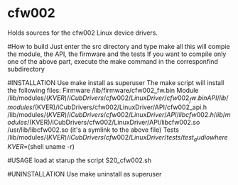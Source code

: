 # cfw002
Holds sources for the cfw002 Linux device drivers.

#How to build
Just enter the src directory and type
	make all
this will compie the module, the API, the firmware and the tests
If you want to compile only one of the above part, execute the make command in the corresponfind subdirectory

#INSTALLATION
Use
	make install
as superuser
The make script will install the following files:
Firmware
	/lib/firmware/cfw002_fw.bin
Module
	/lib/modules/$(KVER)/iCubDrivers/cfw002/LinuxDriver/cfw002_fw.bin	
API
	/lib/modules/$(KVER)/iCubDrivers/cfw002/LinuxDriver/API/cfw002_api.h
	/lib/modules/$(KVER)/iCubDrivers/cfw002/LinuxDriver/API/libcfw002.h
	/lib/modules/$(KVER)/iCubDrivers/cfw002/LinuxDriver/API/libcfw002.so
	/usr/lib/libcfw002.so (it's a symlink to the above file)
Tests
	/lib/modules/$(KVER)/iCubDrivers/cfw002/LinuxDriver/tests/test_audio
where
	KVER=$(shell uname -r)
	
#USAGE
	load at starup the script S20_cfw002.sh

#UNINSTALLATION
Use
	make uninstall
as superuser
